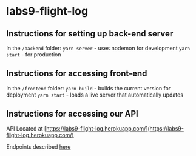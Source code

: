 # labs9-flight-log

## Instructions for setting up back-end server
In the `/backend` folder:
  `yarn server` - uses nodemon for development
  `yarn start`  - for production


## Instructions for accessing front-end
In the `/frontend` folder:
  `yarn build` - builds the current version for deployment
  `yarn start` - loads a live server that automatically updates

## Instructions for accessing our API
API Located at [https://labs9-flight-log.herokuapp.com/](https://labs9-flight-log.herokuapp.com/)

Endpoints described [here](./backend/readme.md)
